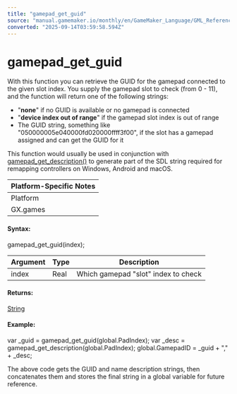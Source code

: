 ```yaml
---
title: "gamepad_get_guid"
source: "manual.gamemaker.io/monthly/en/GameMaker_Language/GML_Reference/Game_Input/GamePad_Input/gamepad_get_guid.htm"
converted: "2025-09-14T03:59:58.594Z"
---
```


# gamepad\_get\_guid

With this function you can retrieve the GUID for the gamepad connected to the given slot index. You supply the gamepad slot to check (from 0 - 11), and the function will return one of the following strings:

-   "**none**" if no GUID is available or no gamepad is connected
-   "**device index out of range**" if the gamepad slot index is out of range
-   The GUID string, something like "050000005e040000fd020000ffff3f00", if the slot has a gamepad assigned and can get the GUID for it

This function would usually be used in conjunction with [gamepad\_get\_description()](gamepad_get_description.md) to generate part of the SDL string required for remapping controllers on Windows, Android and macOS.

| Platform-Specific Notes |
| --- |
| Platform | Note |
| GX.games | On the GX.games target platform, this function will always return "none" for non-DirectInput devices |

#### Syntax:

gamepad\_get\_guid(index);

| Argument | Type | Description |
| --- | --- | --- |
| index | Real | Which gamepad "slot" index to check |

#### Returns:

[String](../../../../../../../GameMaker_Language/GML_Overview/Data_Types.md)

#### Example:

var \_guid = gamepad\_get\_guid(global.PadIndex);
var \_desc = gamepad\_get\_description(global.PadIndex);
global.GamepadID = \_guid + "," + \_desc;

The above code gets the GUID and name description strings, then concatenates them and stores the final string in a global variable for future reference.